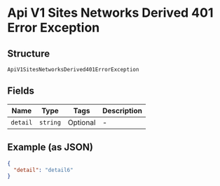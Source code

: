 
# Api V1 Sites Networks Derived 401 Error Exception

## Structure

`ApiV1SitesNetworksDerived401ErrorException`

## Fields

| Name | Type | Tags | Description |
|  --- | --- | --- | --- |
| `detail` | `string` | Optional | - |

## Example (as JSON)

```json
{
  "detail": "detail6"
}
```

